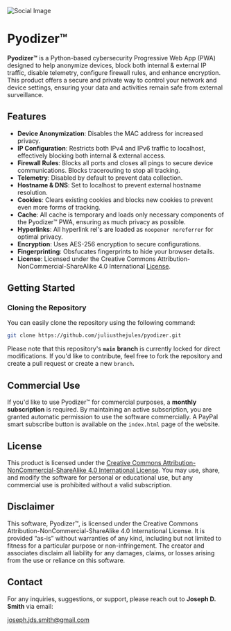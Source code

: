 ![Social Image](https://juliusthejules.github.io/pyodizer/social.png)

# Pyodizer&trade;

**Pyodizer&trade;** is a Python-based cybersecurity Progressive Web App (PWA) designed to help anonymize devices, block both internal & external IP traffic, disable telemetry, configure firewall rules, and enhance encryption. This product offers a secure and private way to control your network and device settings, ensuring your data and activities remain safe from external surveillance.

## Features

- **Device Anonymization**: Disables the MAC address for increased privacy.
- **IP Configuration**: Restricts both IPv4 and IPv6 traffic to localhost, effectively blocking both internal & external access.
- **Firewall Rules**: Blocks all ports and closes all pings to secure device communications. Blocks tracerouting to stop all tracking.
- **Telemetry**: Disabled by default to prevent data collection.
- **Hostname & DNS**: Set to localhost to prevent external hostname resolution.
-  **Cookies**: Clears existing cookies and blocks new cookies to prevent even more forms of tracking.
-  **Cache**: All cache is temporary and loads only necessary components of the Pyodizer&trade; PWA, ensuring as much privacy as possible.
-  **Hyperlinks**: All hyperlink rel's are loaded as `noopener noreferrer` for optimal privacy.
- **Encryption**: Uses AES-256 encryption to secure configurations.
- **Fingerprinting**: Obsfucates fingerprints to hide your browser details.
- **License**: Licensed under the Creative Commons Attribution-NonCommercial-ShareAlike 4.0 International [License](https://juliusthejules.github.io/pyodizer/LICENSE).

## Getting Started

### Cloning the Repository

You can easily clone the repository using the following command:

```bash
git clone https://github.com/juliusthejules/pyodizer.git
```

Please note that this repository's **`main`** **branch** is currently locked for direct modifications. If you'd like to contribute, feel free to fork the repository and create a pull request or create a new `branch`.

## Commercial Use

If you'd like to use Pyodizer&trade; for commercial purposes, a **monthly subscription** is required. By maintaining an active subscription, you are granted automatic permission to use the software commercially. A PayPal smart subscribe button is available on the `index.html` page of the website.

## License

This product is licensed under the [Creative Commons Attribution-NonCommercial-ShareAlike 4.0 International License](https://creativecommons.org/licenses/by-nc-sa/4.0/). You may use, share, and modify the software for personal or educational use, but any commercial use is prohibited without a valid subscription.

## Disclaimer

This software, Pyodizer™, is licensed under the Creative Commons Attribution-NonCommercial-ShareAlike 4.0 International License. It is provided “as-is” without warranties of any kind, including but not limited to fitness for a particular purpose or non-infringement. The creator and associates disclaim all liability for any damages, claims, or losses arising from the use or reliance on this software.

## Contact

For any inquiries, suggestions, or support, please reach out to **Joseph D. Smith** via email:

[joseph.jds.smith@gmail.com](mailto:joseph.jds.smith@gmail.com?subject=Pyodizer)
